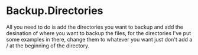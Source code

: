 # Backup.Directories

All you need to do is add the directories you want to backup and add the desination of where you want to backup the files, for the directories I've put some examples in there, change them to whatever you want just don't add a / at the beginning of the directory.
